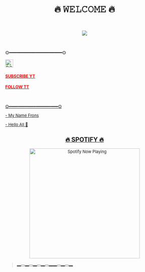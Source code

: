 
  <body>
<h1 align="center">🔥 𝚆𝙴𝙻𝙲𝙾𝙼𝙴 🔥</h1>
<br>
</p>
<p align="center"><a href="https://github.com/AkunGaru"><img src="https://github-readme-stats.vercel.app/api?username=AkunGaru&show_icons=true&theme=radical"></a></p>
</div>
<br>
</p>
<div>
</p>
⏣━━━━━━━━━━━━━━━━━━━━⏣
</p>
<a href="https://trakteer.id/frons?quantity=1" target="_blank"><img id="wse-buttons-preview" src="https://cdn.trakteer.id/images/embed/trbtn-red-1.png" height="15" style="border:0px;height:25px;" alt="DONASI FOR ME :V"></a>
</p>
<h4><font size="2"><a href="https://youtube.com/channel/UCDhIyau9b9Ury6Lc2wxMTDQ"><font color="red">SUBSCRIBE YT</font>
</h4>
<h4><font size="2"><a href="tiktok.com/@frons_1"><font color="red">FOLLOW TT</font>
</h4>
</p>
<br>
</p>
<div>
⏣━━━━━━━━━━━━━━━━━━━━⏣
</p>
<p align="center">
</p>
- My Name Frons
</p>
- Hello All 👋
<br>
</p>
<h2 align="center">🔥 SPOTIFY 🔥</h2>
<p align="center">
  <a href="https://open.spotify.com/track/4bNvS25ZVMCvLHEUV87mp4?si=yb1PaPVnRgiTYedy8r6i_g&utm_source=copy-link&context=spotify%3Aplaylist%3A37i9dQZF1EIVoBTSiHHsdx&dl_branch=1" target="_blank"><img src="https://now-playing-on-spotify.vercel.app/api/spotify" alt="Spotify Now Playing" width="350"/></a>
</p>



> ▬▭▬▭▬▭▬▭▬▬▭▬▭▬

</div>
</body>
